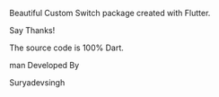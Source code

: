 Beautiful Custom Switch package created with Flutter.

Say Thanks!

The source code is 100% Dart.

man Developed By

Suryadevsingh

